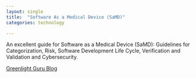 ```yaml
---
layout: single
title:  "Software As a Medical Device (SaMD)"
categories: technology

---
```

An excellent guide for Software as a Medical Device (SaMD): Guidelines for Categorization, Risk, Software Development Life Cycle, Verification and Validation and Cybersecurity.

[Greenlight Guru Blog](https://www.greenlight.guru/blog/samd-software-as-a-medical-device)

